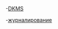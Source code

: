 -[DKMS](https://ru.wikipedia.org/wiki/Dynamic_Kernel_Module_Support)

-[журналирование](https://habr.com/ru/post/332502/)
